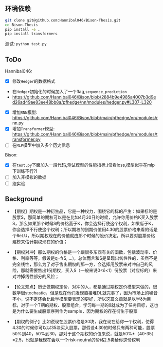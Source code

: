 ## 环境依赖
```bash
git clone git@github.com:Hannibal046/Bison-Thesis.git
cd Bison-Thesis
pip install -e .
pip install transformers
```

测试: `python test.py`

## ToDo
Hannibal046:
- [x] 修改`Hedger`的数据格式
 - 在`Hedger`初始化的时候加入了一个flag,`sequence_prediction`
 - https://github.com/Hannibal046/Bison/blob/2884b9e4985a4007b3d9ed26ad49ae83ee48bb8a/pfhedge/nn/modules/hedger.py#L307-L320
- [x] 增加`RNN`模型: https://github.com/Hannibal046/Bison/blob/main/pfhedge/nn/modules/rnn.py
- [x] 增加`Transformer`模型: https://github.com/Hannibal046/Bison/blob/main/pfhedge/nn/modules/transformer.py
- [ ] 在`MLP`模型中加入多个历史信息

Bison:
- [x] 在`test.py`下面加入一段代码,测试模型的性能指标.(仅看loss,模型似乎在mlp下训练不行?)
- [ ] 加入非模拟的数据
- [ ] 跑实验

## Background

- 【期权】期权是一种衍生品，它是一种权力，围绕它的标的产生：如果标的是股票S，那简单的期权可以是在比如4月30日的时候，允许你用价格K买入股票S，那么如果那个时候S的价格高于K，你会选择行使这个权利，如果低于K，你会选择不行使这个权利；所以期权的到期价值用4.30的股票价格来看的话是个ReLU，所以期权现在的价值就由那个时候的股价决定，所以要对股票价格建模来估计期权现在的价值；

- 【期权对冲】那么期权的价格是一个跟很多东西有关的函数，包括波动率、价格、利率等等，假设是q=f(S, ...)，总体而言和S是呈现出线性性的，虽然不是完全线性，那么为了对于售出期权的那一方，会选择用股票来对冲自己的风险，那就需要售出1份期权，买入δ（一般来说0<δ<1）份股票（对应标的）来对冲掉线性部分的风险；

- 【论文观点】历史做期权定价、对冲的人，都是通过期权定价模型来做的，很数学很stochastic，但是现在他们发现直接堆DL就完事了，因为市场上的噪音不小，说不定还会比数学模型要表现的更好，所以这篇文章就是以学δ为目标，对于一个T期的期权、股票组合，学习每一期的δ就成为了任务目标，这也是为什么要生成股票序列作为sample，因为期权的存在衍生于股票

- 【期权的例子】比如说现在股票价格是30块，我在现在给你一个权利，使得4.30的时候你可以以35块买入股票，那假设4.30的时候只有两种可能，股票50%到40，50%到30，那对于这个期权的价值来说，就是50%*（40-35）=2.5，也就是我现在会以一个risk-neutral的价格2.5卖给你这份权利
